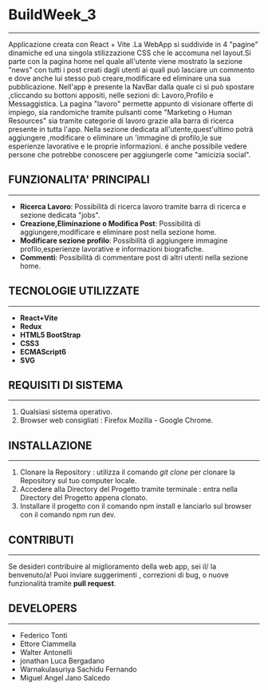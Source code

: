 # BuildWeek_3

---

Applicazione creata con React + Vite .La WebApp si suddivide in 4 "pagine" dinamiche ed una singola stilizzazione CSS che le accomuna nel layout.Si parte con la pagina home nel quale all'utente viene mostrato la sezione "news" con tutti i post creati dagli utenti ai quali può lasciare un commento e dove anche lui stesso può creare,modificare ed eliminare una sua pubblicazione. Nell'app è presente la NavBar dalla quale ci si può spostare ,cliccando su bottoni appositi, nelle sezioni di: Lavoro,Profilo e Messaggistica. La pagina "lavoro"  permette appunto di visionare offerte di impiego, sia randomiche tramite pulsanti come "Marketing o Human Resources" sia tramite categorie di lavoro grazie alla barra di ricerca presente in tutta l'app. Nella sezione dedicata all'utente,quest'ultimo potrà aggiungere ,modificare o eliminare un 'immagine di profilo,le sue esperienze lavorative e le proprie informazioni. é anche possibile vedere persone che potrebbe conoscere per aggiungerle come "amicizia social".
## FUNZIONALITA' PRINCIPALI

---

- **Ricerca Lavoro**: Possibilità di ricerca lavoro tramite barra di ricerca e sezione dedicata "jobs".
- **Creazione,Eliminazione o Modifica Post**: Possibilità di aggiungere,modificare e eliminare post nella sezione home.
- **Modificare sezione profilo**: Possibilità di aggiungere immagine profilo,esperienze lavorative e informazioni biografiche.
- **Commenti**: Possibilità di commentare post di altri utenti nella sezione home.
## TECNOLOGIE UTILIZZATE

---
- **React+Vite**
- **Redux**
- **HTML5 BootStrap**
- **CSS3**
- **ECMAScript6**
- **SVG**
## REQUISITI DI SISTEMA

---

1. Qualsiasi sistema operativo.
2. Browser web consigliati : Firefox Mozilla - Google Chrome.

## INSTALLAZIONE

---

1. Clonare la Repository : utilizza il comando _git clone_ per clonare la Repository sul tuo computer locale.
2. Accedere alla Directory del Progetto tramite terminale : entra nella Directory del Progetto appena clonato.
3. Installare il progetto con il comando npm install e lanciarlo sul browser con il comando npm run dev.

## CONTRIBUTI

---

Se desideri contribuire al miglioramento della web app, sei il/ la benvenuto/a!
Puoi inviare suggerimenti , correzioni di bug, o nuove funzionalità tramite **pull request**.

## DEVELOPERS

---

- Federico Tonti
- Ettore Ciammella
- Walter Antonelli
- jonathan Luca Bergadano
- Warnakulasuriya Sachidu Fernando
- Miguel Angel Jano Salcedo
